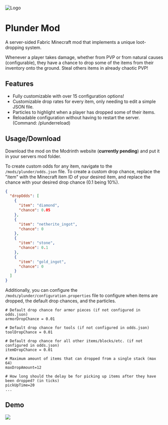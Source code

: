 
![Logo](https://cloud-yc1rj05xs-hack-club-bot.vercel.app/0plunderlogo.jpg)


# Plunder Mod

A server-sided Fabric Minecraft mod that implements a unique loot-dropping system.

Whenever a player takes damage, whether from PVP or from natural causes (configurable), they have a chance to drop some of the items from their inventory onto the ground. Steal others items in already chaotic PVP!
## Features

- Fully customizable with over 15 configuration options!
- Customizable drop rates for every item, only needing to edit a simple JSON file.
- Particles to highlight when a player has dropped some of their items.
- Reloadable configuration without having to restart the server. (Command: /plunderreload)

## Usage/Download

Download the mod on the Modrinth website (**currently pending**) and put it in your servers mod folder.

To create custom odds for any item, navigate to the `/mods/plunder/odds.json` file. To create a custom drop chance, replace the "item" with the Minecraft item ID of your desired item, and replace the chance with your desired drop chance (0.1 being 10%).
```json
{
  "dropOdds": [
    {
      "item": "diamond",
      "chance": 0.05
    },
    {
      "item": "netherite_ingot",
      "chance": 0
    },
    {
      "item": "stone",
      "chance": 0.1
    },
    {
      "item": "gold_ingot",
      "chance": 0
    }
  ]
}
```

Additionally, you can configure the ``/mods/plunder/configuration.properties`` file to configure when items are dropped, the default drop chances, and the particles.
```properties
# Default drop chance for armor pieces (if not configured in odds.json)
armorDropChance = 0.01

# Default drop chance for tools (if not configured in odds.json)
toolDropChance = 0.01

# Default drop chance for all other items/blocks/etc. (if not configured in odds.json)
itemDropChance = 0.01

# Maximum amount of items that can dropped from a single stack (max 64)
maxDropAmount=12

# How long should the delay be for picking up items after they have been dropped? (in ticks)
pickUpTime=20
...
```
## Demo

![](https://cloud-dal0x266g-hack-club-bot.vercel.app/00118_1_.gif)
